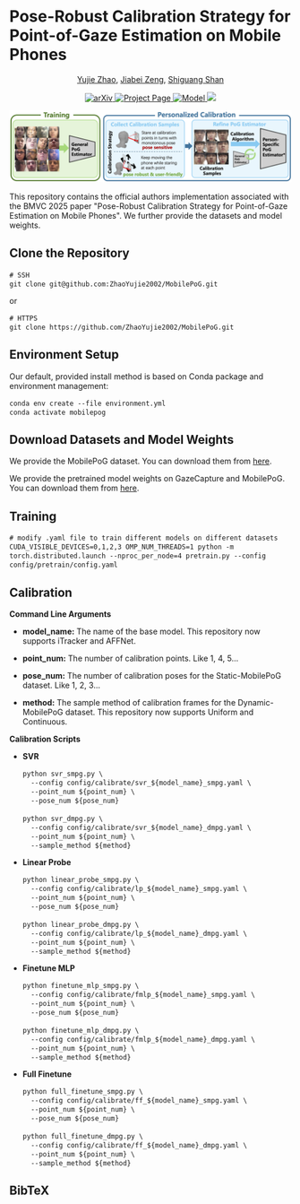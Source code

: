 

# Pose-Robust Calibration Strategy for Point-of-Gaze Estimation on Mobile Phones

<!--[Yujie Zhao](https://github.com/ZhaoYujie2002), [Jiabei Zeng](https://scholar.google.com/citations?user=N9elZDYAAAAJ&hl=zh-CN), [Shiguang Shan](https://scholar.google.com.hk/citations?user=Vkzd7MIAAAAJ&hl=en)<br>
-->
<div align="center">
  <p>
    <a href="https://github.com/ZhaoYujie2002">Yujie Zhao</a>,
    <a href="https://scholar.google.com/citations?user=N9elZDYAAAAJ&hl=zh-CN">Jiabei Zeng</a>,
    <a href="https://scholar.google.com.hk/citations?user=Vkzd7MIAAAAJ&hl=en">Shiguang Shan</a>
  </p>
</div>
<div align="center">
<!--
<a href="https://jytime.github.io/data/VGGT_CVPR25.pdf" target="_blank" rel="noopener noreferrer">
  <img src="https://img.shields.io/badge/Paper-VGGT" alt="Paper PDF">
</a>
-->
<a href="">
  <img src="https://img.shields.io/badge/arXiv-2507.07136-b31b1b" alt="arXiv">
</a>
<a href="https://mobile-pog.github.io/">
  <img src="https://img.shields.io/badge/Project_Page-MobilePoG-green" alt="Project Page">
</a>
<a href="https://drive.google.com/drive/folders/1grBOkbJAagurywGrlmcRDuCQ0F-_1vAR?usp=sharing">
  <img src="https://img.shields.io/badge/Google_Drive-Model_Weights-blue" alt="Model">
</a>
<a href="https://huggingface.co/datasets/HomieZ/MobilePoG">
    <img src='https://img.shields.io/badge/%F0%9F%A4%97%20Hugging%20Face-Dataset-blue'>
</a>
</div>

<p align="center">
    <img src="assets/new_teaser_v2.png" alt="Teaser" width="1000" style="center" />
</p>

This repository contains the official authors implementation associated with the BMVC 2025 paper "Pose-Robust Calibration Strategy for Point-of-Gaze Estimation on Mobile Phones". We further provide the datasets and model weights. 

## Clone the Repository

```shell
# SSH
git clone git@github.com:ZhaoYujie2002/MobilePoG.git
```
or
```shell
# HTTPS
git clone https://github.com/ZhaoYujie2002/MobilePoG.git
```

## Environment Setup

Our default, provided install method is based on Conda package and environment management:

```shell
conda env create --file environment.yml
conda activate mobilepog
```

## Download Datasets and Model Weights  
We provide the MobilePoG dataset. You can download them from [here](https://huggingface.co/datasets/HomieZ/MobilePoG).

We provide the pretrained model weights on GazeCapture and MobilePoG. You can download them from [here](https://drive.google.com/drive/folders/1grBOkbJAagurywGrlmcRDuCQ0F-_1vAR?usp=sharing).

## Training
```shell
# modify .yaml file to train different models on different datasets
CUDA_VISIBLE_DEVICES=0,1,2,3 OMP_NUM_THREADS=1 python -m torch.distributed.launch --nproc_per_node=4 pretrain.py --config config/pretrain/config.yaml
```

## Calibration

**Command Line Arguments**

- **model_name:** The name of the base model. This repository now supports iTracker and AFFNet.

- **point_num:** The number of calibration points. Like 1, 4, 5...

- **pose_num:** The number of calibration poses for the Static-MobilePoG dataset. Like 1, 2, 3...

- **method:** The sample method of calibration frames for the Dynamic-MobilePoG dataset. This repository now supports Uniform and Continuous.


**Calibration Scripts**
- **SVR**

  ```shell
  python svr_smpg.py \
  	--config config/calibrate/svr_${model_name}_smpg.yaml \
  	--point_num ${point_num} \
  	--pose_num ${pose_num}
  
  python svr_dmpg.py \
  	--config config/calibrate/svr_${model_name}_dmpg.yaml \
  	--point_num ${point_num} \
  	--sample_method ${method}
  ```

- **Linear Probe**

  ```shell
  python linear_probe_smpg.py \
  	--config config/calibrate/lp_${model_name}_smpg.yaml \
  	--point_num ${point_num} \
  	--pose_num ${pose_num}
  
  python linear_probe_dmpg.py \
  	--config config/calibrate/lp_${model_name}_dmpg.yaml \
  	--point_num ${point_num} \
  	--sample_method ${method}
  ```

- **Finetune MLP**

  ```shell
  python finetune_mlp_smpg.py \
  	--config config/calibrate/fmlp_${model_name}_smpg.yaml \
  	--point_num ${point_num} \
  	--pose_num ${pose_num}
  
  python finetune_mlp_dmpg.py \
  	--config config/calibrate/fmlp_${model_name}_dmpg.yaml \
  	--point_num ${point_num} \
  	--sample_method ${method}
  ```

- **Full Finetune**

  ```shell
  python full_finetune_smpg.py \
  	--config config/calibrate/ff_${model_name}_smpg.yaml \
  	--point_num ${point_num} \
  	--pose_num ${pose_num}
  
  python full_finetune_dmpg.py \
  	--config config/calibrate/ff_${model_name}_dmpg.yaml \
  	--point_num ${point_num} \
  	--sample_method ${method}
  ```

<section class="section" id="BibTeX">
  <div class="container is-max-desktop content">
    <h2 class="title">BibTeX</h2>
    <pre><code>
    </code></pre>
  </div>
</section>
